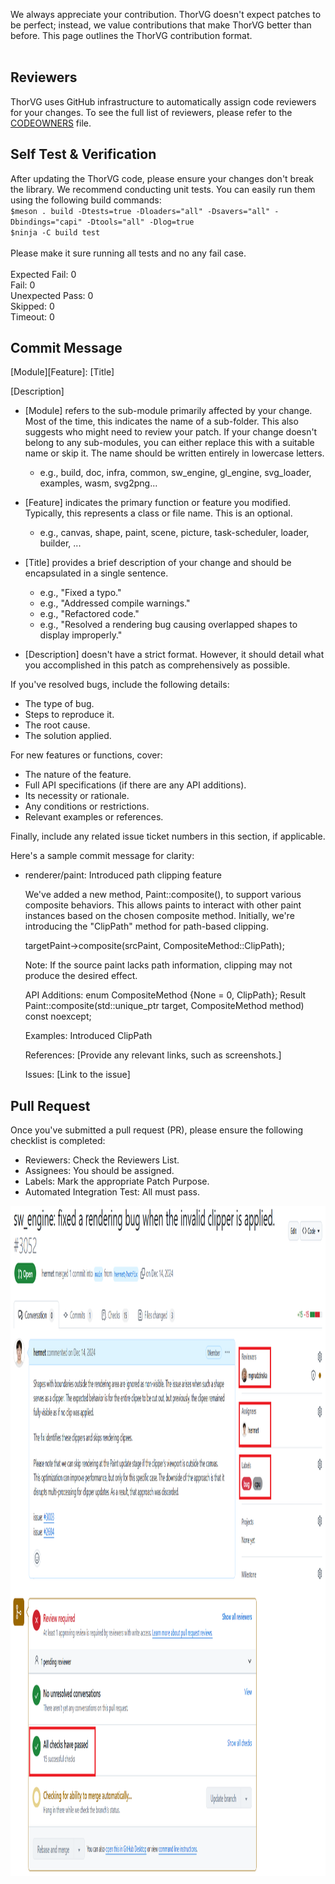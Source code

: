 We always appreciate your contribution. ThorVG doesn't expect patches to be perfect; instead, we value contributions that make ThorVG better than before. This page outlines the ThorVG contribution format.<br />
<br />
## Reviewers
ThorVG uses GitHub infrastructure to automatically assign code reviewers for your changes. To see the full list of reviewers, please refer to the [CODEOWNERS](https://github.com/thorvg/thorvg/blob/main/CODEOWNERS) file.
<br />

## Self Test & Verification
After updating the ThorVG code, please ensure your changes don't break the library. We recommend conducting unit tests. You can easily run them using the following build commands:
<br/>
`
$meson . build -Dtests=true -Dloaders="all" -Dsavers="all" -Dbindings="capi" -Dtools="all" -Dlog=true
`
<br />
`
$ninja -C build test
`
<br/>
<br/>
Please make it sure running all tests and no any fail case.<br/>
<br/>
Expected Fail:      0<br/>
Fail:               0<br/>
Unexpected Pass:    0<br/>
Skipped:            0<br/>
Timeout:            0<br/>

## Commit Message
[Module][Feature]: [Title]

[Description]

- [Module] refers to the sub-module primarily affected by your change. Most of the time, this indicates the name of a sub-folder.
This also suggests who might need to review your patch.
If your change doesn't belong to any sub-modules, you can either replace this with a suitable name or skip it.
The name should be written entirely in lowercase letters.
  - e.g., build, doc, infra, common, sw_engine, gl_engine, svg_loader, examples, wasm, svg2png...

- [Feature] indicates the primary function or feature you modified. Typically, this represents a class or file name.
This is an optional.
  - e.g., canvas, shape, paint, scene, picture, task-scheduler, loader, builder, ...

- [Title] provides a brief description of your change and should be encapsulated in a single sentence.
  - e.g., "Fixed a typo."
  - e.g., "Addressed compile warnings."
  - e.g., "Refactored code."
  - e.g., "Resolved a rendering bug causing overlapped shapes to display improperly."

- [Description] doesn't have a strict format. However, it should detail what you accomplished in this patch as comprehensively as possible.

 If you've resolved bugs, include the following details:
  - The type of bug.
  - Steps to reproduce it.
  - The root cause.
  - The solution applied.

  For new features or functions, cover:
  - The nature of the feature.
  - Full API specifications (if there are any API additions).
  - Its necessity or rationale.
  - Any conditions or restrictions.
  - Relevant examples or references.

 Finally, include any related issue ticket numbers in this section, if applicable.


Here's a sample commit message for clarity:

- renderer/paint: Introduced path clipping feature

  We've added a new method, Paint::composite(), to support various composite behaviors. This allows paints to interact with other paint instances based on the chosen composite method. Initially, we're introducing the "ClipPath" method for path-based clipping.

  targetPaint->composite(srcPaint, CompositeMethod::ClipPath);

  Note: If the source paint lacks path information, clipping may not produce the desired effect.

  API Additions:
  enum CompositeMethod {None = 0, ClipPath};
  Result Paint::composite(std::unique_ptr<Paint> target, CompositeMethod method) const noexcept;

  Examples: Introduced ClipPath

  References: [Provide any relevant links, such as screenshots.]

  Issues: [Link to the issue]

## Pull Request

Once you've submitted a pull request (PR), please ensure the following checklist is completed:
- Reviewers: Check the Reviewers List.
- Assignees: You should be assigned.
- Labels: Mark the appropriate Patch Purpose.
- Automated Integration Test: All must pass.
<p align="center"><img width="1000" height="1072" src="https://github.com/thorvg/thorvg/blob/main/res/contribution.png"></p>
